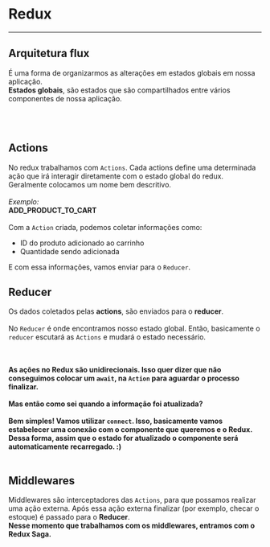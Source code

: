 <h1>Redux</h1>
<hr />
<h2>Arquitetura flux</h2>
<p>
É uma forma de organizarmos as alterações em estados globais em nossa aplicação.<br/>
<strong>Estados globais</strong>, são estados que são compartilhados entre vários componentes de nossa aplicação.
</p>
<br/><br/>
<h2>Actions</h2>
<p>
No redux trabalhamos com <code>Actions</code>.
Cada actions define uma determinada ação que irá interagir diretamente com o estado global do redux.
<br/>
Geralmente colocamos um nome bem descritivo. 
<br/><br/>
<em>Exemplo:</em>
<br/>
<strong>ADD_PRODUCT_TO_CART</strong>
<br/><br/>
Com a <code>Action</code> criada, podemos coletar informações como: 
<br/>
<ul>
  <li>ID do produto adicionado ao carrinho</li>
  <li>Quantidade sendo adicionada</li> 
</ul>
E com essa informações, vamos enviar para o <code>Reducer</code>.
</p>

<h2>Reducer</h2>
<p>
  Os dados coletados pelas <strong>actions</strong>, são enviados para o <strong>reducer</strong>.
  <br /><br />
  No <code>Reducer</code> é onde encontramos nosso estado global. Então, basicamente o <code>reducer</code> escutará as <code>Actions</code> e mudará o estado necessário.
</p>
<br /><br />
<strong>
As ações no Redux são unidirecionais. Isso quer dizer que não conseguimos colocar um <code>await</code>, na <code>Action</code> para aguardar o processo finalizar. 
<br/><br/>
Mas então como sei quando a informação foi atualizada? <br/><br/>
Bem simples! Vamos utilizar <code>connect</code>. Isso, basicamente vamos estabelecer uma conexão com o componente que queremos e o Redux. <br/>
Dessa forma, assim que o estado for atualizado o componente será automaticamente recarregado.  :) 
</strong>
<br/><br/>
<h2>Middlewares</h2>
<p>
Middlewares são interceptadores das <code>Actions</code>, para que possamos realizar uma ação externa.
Após essa ação externa finalizar (por exemplo, checar o estoque) é passado para o <strong>Reducer</strong>.
<br/>
<strong>Nesse momento que trabalhamos com os middlewares, entramos com o Redux Saga.</strong>
</p>
